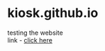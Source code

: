 # kiosk.github.io
testing the website
<br>
link - <a href="https://akashb2003.github.io/kiosk.github.io/">click here</a>
